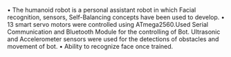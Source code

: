 • The humanoid robot is a personal assistant robot in which Facial recognition, sensors, Self-Balancing concepts have been used to develop.
• 13 smart servo motors were controlled using ATmega2560.Used Serial Communication and Bluetooth Module for the controlling of Bot. Ultrasonic and Accelerometer sensors were used for the detections of obstacles and movement of bot.
• Ability to recognize face once trained.
